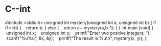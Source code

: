 # C--int
#include <stdio.h>
unsigned int mystery(unsigned int a, unsigned int b)
{
if (1==b)
{
   return b;
}
else
{
   return a+ mystery(a,b-1);
}
}
int main (void)
{
   unsigned int x;
   unsigned int y;
   printf("Enter two positive integers: ");
   scanf("%u%u", &x, &y);
   printf("The result is %u\n", mystery(x, y));
}
